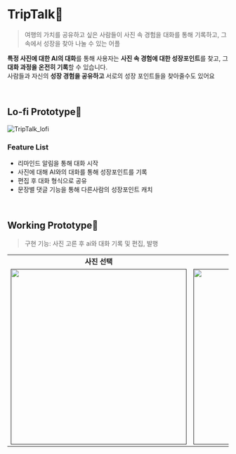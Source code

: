 # TripTalk🛫

> 여행의 가치를 공유하고 싶은 사람들이 사진 속 경험을 대화를 통해 기록하고, 그 속에서 성장을 찾아 나눌 수 있는 어플

**특정 사진에 대한 AI의 대화**를 통해 사용자는 **사진 속 경험에 대한 성장포인트**를 찾고,
그 **대화 과정을 온전히 기록**할 수 있습니다.<br/>
사람들과 자신의 **성장 경험을 공유하고**
서로의 성장 포인트들을 찾아줄수도 있어요

<br/>

## Lo-fi Prototype🐣
![TripTalk_lofi](https://github.com/HyunJaeyeon/MC1_TripTalk/assets/64794813/c594f1b8-8c94-4207-96e9-50c06d7784fc)

### Feature List
- 리마인드 알림을 통해 대화 시작
- 사진에 대해 AI와의 대화를 통해 성장포인트를 기록
- 편집 후 대화 형식으로 공유
- 문장별 댓글 기능을 통해 다른사람의 성장포인트 캐치

<br/>

## Working Prototype🏃
> 구현 기능: 사진 고른 후 ai와 대화 기록 및 편집, 발행

<table>
  <tbody>
    <tr>
      <td colspan="1" align="center"><b>사진 선택</b></td>
      <td colspan="1" align="center"><b>대화창</b></td>
      <td colspan="1" align="center"><b>대화 편집 후 발행</b></td>
    </tr>
    <tr>
      <td align="center"><a href=""><img src="https://github.com/HyunJaeyeon/MC1_TripTalk/assets/64794813/b3154606-37ee-4892-bae8-c41035ca4cbf" width="400px;" alt=""/></a></td>
      <td align="center"><a href=""><img src="https://github.com/HyunJaeyeon/MC1_TripTalk/assets/64794813/30acef57-83cc-4caa-8d51-feb5d9db4de7" width="400px;" alt=""/></a></td>
      <td align="center"><a href=""><img src="https://github.com/HyunJaeyeon/MC1_TripTalk/assets/64794813/ed0cbe53-98fe-4696-a7f0-43dd73ad6567" width="400px;" alt=""/></a></td>
    </tr>
  </tbody>
</table>
